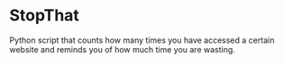 # StopThat
Python script that counts how many times you have accessed a certain website and reminds you of how much time you are wasting.
